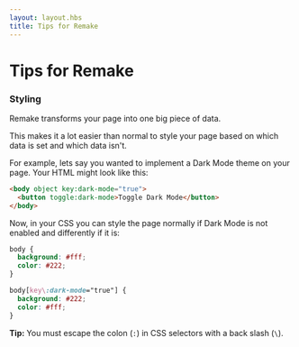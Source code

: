 ```yaml
---
layout: layout.hbs
title: Tips for Remake
---
```


# Tips for Remake

### Styling

Remake transforms your page into one big piece of data.

This makes it a lot easier than normal to style your page based on which data is set and which data isn't.

For example, lets say you wanted to implement a Dark Mode theme on your page. Your HTML might look like this:

```html
<body object key:dark-mode="true">
  <button toggle:dark-mode>Toggle Dark Mode</button>
</body>
```

Now, in your CSS you can style the page normally if Dark Mode is not enabled and differently if it is:

```css
body {
  background: #fff;
  color: #222;
}

body[key\:dark-mode="true"] {
  background: #222;
  color: #fff;
}
```

**Tip:** You must escape the colon (`:`) in CSS selectors with a back slash (`\`).